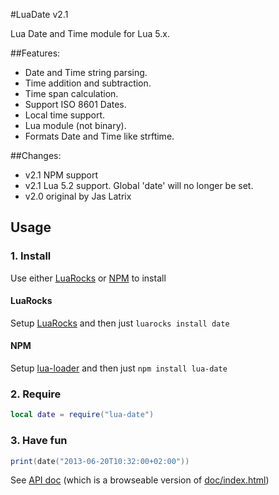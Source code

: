 #LuaDate v2.1

Lua Date and Time module for Lua 5.x.

##Features:

* Date and Time string parsing.
* Time addition and subtraction.
* Time span calculation.
* Support ISO 8601 Dates.
* Local time support.
* Lua module (not binary).
* Formats Date and Time like strftime.
  
##Changes:

- v2.1 NPM support
- v2.1 Lua 5.2 support. Global 'date' will no longer be set.
- v2.0 original by Jas Latrix

## Usage

### 1. Install

Use either [LuaRocks](http://www.luarocks.org/) or [NPM](http://npmjs.org) to install

#### LuaRocks

Setup [LuaRocks](http://www.luarocks.org/en/Download) and then just `luarocks install date`

#### NPM

Setup [lua-loader](https://github.com/wscherphof/lua-loader) and then just `npm install lua-date`

### 2. Require

```lua
local date = require("lua-date")
```

### 3. Have fun

```lua
print(date("2013-06-20T10:32:00+02:00"))
```
See [API doc](http://tieske.github.io/date/) (which is a browseable version of [doc/index.html](doc/index.html))
